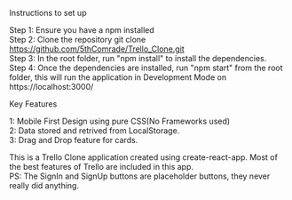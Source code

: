 Instructions to set up

Step 1: Ensure you have a npm installed \
Step 2: Clone the repository git clone https://github.com/5thComrade/Trello_Clone.git \
Step 3: In the root folder, run "npm install" to install the dependencies. \
Step 4: Once the dependencies are installed, run "npm start" from the root folder, this will run the application in Development Mode on https://localhost:3000/ 

Key Features 

1: Mobile First Design using pure CSS(No Frameworks used) \
2: Data stored and retrived from LocalStorage. \
3: Drag and Drop feature for cards. 

This is a Trello Clone application created using create-react-app. Most of the best features of Trello are included in this app. \
PS: The SignIn and SignUp buttons are placeholder buttons, they never really did anything. 
 
